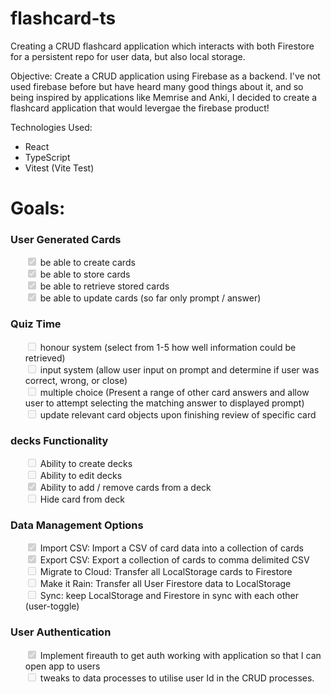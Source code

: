 # flashcard-ts
Creating a CRUD flashcard application which interacts with both Firestore for a persistent repo for user data, but also local storage.

Objective: Create a CRUD application using Firebase as a backend. I've not used firebase before but have heard many good things about it, and so
 being inspired by applications like Memrise and Anki, I decided to create a flashcard application that would levergae the firebase product!

Technologies Used:
- React
- TypeScript
- Vitest (Vite Test)

# Goals:

### User Generated Cards
<ul>
  <input disabled type="checkbox" checked /> be able to create cards <br />
  <input disabled type="checkbox" checked /> be able to store cards <br />
  <input disabled type="checkbox" checked /> be able to retrieve stored cards <br />
  <input disabled type="checkbox" checked /> be able to update cards (so far only prompt / answer) <br />
</ul>

### Quiz Time
<ul>
  <input disabled type="checkbox"/> honour system (select from 1-5 how well information could be retrieved) <br />
  <input disabled type="checkbox"/> input system (allow user input on prompt and determine if user was correct, wrong, or close) <br />
  <input disabled type="checkbox"/> multiple choice (Present a range of other card answers and allow user to attempt selecting the matching answer to displayed prompt) <br />
  <input disabled type="checkbox"/> update relevant card objects upon finishing review of specific card <br />  
</ul>


### decks Functionality
<ul>
  <input disabled type="checkbox"/> Ability to create decks <br />
  <input disabled type="checkbox"/> Ability to edit decks <br />
  <input disabled type="checkbox" checked/> Ability to add / remove cards from a deck <br />
  <input disabled type="checkbox"/> Hide card from deck <br />
</ul>

### Data Management Options
<ul>
  <input disabled type="checkbox" checked/> Import CSV: Import a CSV of card data into a collection of cards  <br />
  <input disabled type="checkbox" checked/> Export CSV: Export a collection of cards to comma delimited CSV   <br />
  <input disabled type="checkbox"/> Migrate to Cloud: Transfer all LocalStorage cards to Firestore  <br />
  <input disabled type="checkbox"/> Make it Rain: Transfer all User Firestore data to LocalStorage  <br />
  <input disabled type="checkbox"/> Sync: keep LocalStorage and Firestore in sync with each other (user-toggle)   <br />
</ul>   

### User Authentication
<ul>
  <input disabled type="checkbox" checked/> Implement fireauth to get auth working with application so that I can open app to users   <br />
  <input disabled type="checkbox"/> tweaks to data processes to utilise user Id in the CRUD processes.  <br />
</ul>   